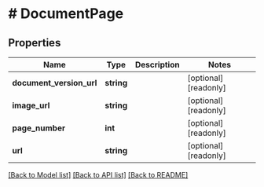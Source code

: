 # # DocumentPage

## Properties

Name | Type | Description | Notes
------------ | ------------- | ------------- | -------------
**document_version_url** | **string** |  | [optional] [readonly] 
**image_url** | **string** |  | [optional] [readonly] 
**page_number** | **int** |  | [optional] [readonly] 
**url** | **string** |  | [optional] [readonly] 

[[Back to Model list]](../../README.md#documentation-for-models) [[Back to API list]](../../README.md#documentation-for-api-endpoints) [[Back to README]](../../README.md)


